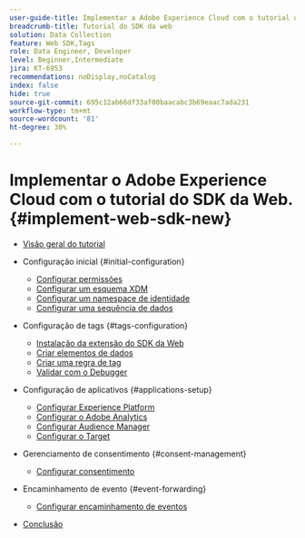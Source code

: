 ```yaml
---
user-guide-title: Implementar a Adobe Experience Cloud com o tutorial do SDK da web
breadcrumb-title: Tutorial do SDK da web
solution: Data Collection
feature: Web SDK,Tags
role: Data Engineer, Developer
level: Beginner,Intermediate
jira: KT-6953
recommendations: noDisplay,noCatalog
index: false
hide: true
source-git-commit: 695c12ab66df33af00baacabc3b69eaac7ada231
workflow-type: tm+mt
source-wordcount: '81'
ht-degree: 30%

---
```



# Implementar o Adobe Experience Cloud com o tutorial do SDK da Web. {#implement-web-sdk-new}

+ [Visão geral do tutorial](overview.md)
+ Configuração inicial {#initial-configuration}
   + [Configurar permissões](configure-permissions.md)
   + [Configurar um esquema XDM](configure-schemas.md)
   + [Configurar um namespace de identidade](configure-identities.md)
   + [Configurar uma sequência de dados](configure-datastream.md)

+ Configuração de tags {#tags-configuration}
   + [Instalação da extensão do SDK da Web](install-web-sdk.md)
   + [Criar elementos de dados](create-data-elements.md)
   + [Criar uma regra de tag](create-tag-rule.md)
   + [Validar com o Debugger](validate-with-debugger.md)

+ Configuração de aplicativos {#applications-setup}
   + [Configurar Experience Platform](setup-experience-platform.md)
   + [Configurar o Adobe Analytics](setup-analytics.md)
   + [Configurar Audience Manager](setup-audience-manager.md)
   + [Configurar o Target](setup-target.md)

+ Gerenciamento de consentimento {#consent-management}
   + [Configurar consentimento](setup-consent.md)

+ Encaminhamento de evento {#event-forwarding}
   + [Configurar encaminhamento de eventos](setup-event-forwarding.md)

+ [Conclusão](conclusion.md)

